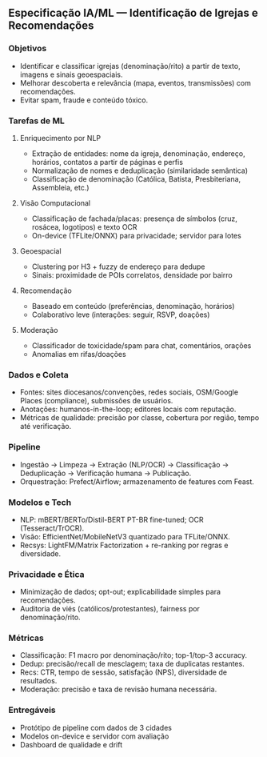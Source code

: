 ## Especificação IA/ML — Identificação de Igrejas e Recomendações

### Objetivos
- Identificar e classificar igrejas (denominação/rito) a partir de texto, imagens e sinais geoespaciais.
- Melhorar descoberta e relevância (mapa, eventos, transmissões) com recomendações.
- Evitar spam, fraude e conteúdo tóxico.

### Tarefas de ML
1) Enriquecimento por NLP
   - Extração de entidades: nome da igreja, denominação, endereço, horários, contatos a partir de páginas e perfis
   - Normalização de nomes e deduplicação (similaridade semântica)
   - Classificação de denominação (Católica, Batista, Presbiteriana, Assembleia, etc.)

2) Visão Computacional
   - Classificação de fachada/placas: presença de símbolos (cruz, rosácea, logotipos) e texto OCR
   - On-device (TFLite/ONNX) para privacidade; servidor para lotes

3) Geoespacial
   - Clustering por H3 + fuzzy de endereço para dedupe
   - Sinais: proximidade de POIs correlatos, densidade por bairro

4) Recomendação
   - Baseado em conteúdo (preferências, denominação, horários)
   - Colaborativo leve (interações: seguir, RSVP, doações)

5) Moderação
   - Classificador de toxicidade/spam para chat, comentários, orações
   - Anomalias em rifas/doações

### Dados e Coleta
- Fontes: sites diocesanos/convenções, redes sociais, OSM/Google Places (compliance), submissões de usuários.
- Anotações: humanos-in-the-loop; editores locais com reputação.
- Métricas de qualidade: precisão por classe, cobertura por região, tempo até verificação.

### Pipeline
- Ingestão -> Limpeza -> Extração (NLP/OCR) -> Classificação -> Deduplicação -> Verificação humana -> Publicação.
- Orquestração: Prefect/Airflow; armazenamento de features com Feast.

### Modelos e Tech
- NLP: mBERT/BERTo/Distil-BERT PT-BR fine-tuned; OCR (Tesseract/TrOCR).
- Visão: EfficientNet/MobileNetV3 quantizado para TFLite/ONNX.
- Recsys: LightFM/Matrix Factorization + re-ranking por regras e diversidade.

### Privacidade e Ética
- Minimização de dados; opt-out; explicabilidade simples para recomendações.
- Auditoria de viés (católicos/protestantes), fairness por denominação/rito.

### Métricas
- Classificação: F1 macro por denominação/rito; top-1/top-3 accuracy.
- Dedup: precisão/recall de mesclagem; taxa de duplicatas restantes.
- Recs: CTR, tempo de sessão, satisfação (NPS), diversidade de resultados.
- Moderação: precisão e taxa de revisão humana necessária.

### Entregáveis
- Protótipo de pipeline com dados de 3 cidades
- Modelos on-device e servidor com avaliação
- Dashboard de qualidade e drift
